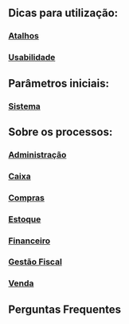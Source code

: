 ## Dicas para utilização:

### [Atalhos](atalhos.md)

### [Usabilidade](usabilidade.md)





## Parâmetros iniciais:

### [Sistema](sistema.md)





## Sobre os processos:

### [Administração](administracao.md)

### [Caixa](compras.md)

### [Compras](compras.md)

### [Estoque](estoque.md)

### [Financeiro](financeiro.md)

### [Gestão Fiscal](gestao_fiscal.md)

### [Venda](venda.md)





## Perguntas Frequentes

